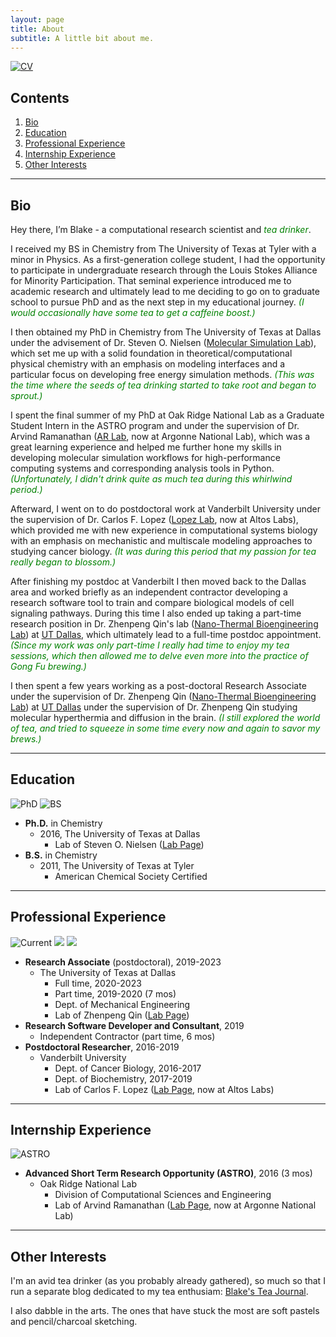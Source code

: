```yaml
---
layout: page
title: About
subtitle: A little bit about me.  
---
```


[![CV](https://img.shields.io/badge/Download-my%20CV-lightgrey?style=for-the-badge)](https://drive.google.com/file/d/1JCpTAaTp_cIA0VEb8G9surkjtIyj9ZUJ/view?usp=sharing)

## Contents

 1. [Bio](#bio)
 2. [Education](#education)
 3. [Professional Experience](#professional-experience)
 4. [Internship Experience](#intership-experience)
 5. [Other Interests](#other-interests)  

------
## Bio
Hey there, I’m Blake - a computational research scientist and <span style="color:green">*tea drinker*</span>.


I received my BS in Chemistry from The University of Texas at Tyler with a minor in Physics. As a first-generation college student, I had the opportunity to participate in undergraduate research through the Louis Stokes Alliance for Minority Participation. That seminal experience introduced me to academic research and ultimately lead to me deciding to go on to graduate school to pursue PhD and as the next step in my educational journey. <span style="color:green">*(I would occasionally have some tea to get a caffeine boost.)*</span>

I then obtained my PhD in Chemistry from The University of Texas at Dallas under the advisement of Dr. Steven O. Nielsen ([Molecular Simulation Lab](https://personal.utdallas.edu/~son051000/)), which set me up with a solid foundation in theoretical/computational physical chemistry with an emphasis on modeling interfaces and a particular focus on developing free energy simulation methods. <span style="color:green"> *(This was the time where the seeds of tea drinking started to take root and began to sprout.)*</span>

I spent the final summer of my PhD at Oak Ridge National Lab as a Graduate Student Intern in the ASTRO program and under the supervision of Dr. Arvind Ramanathan ([AR Lab](https://ramanathanlab.org/), now at Argonne National Lab), which was a great learning experience and helped me further hone my skills in developing molecular simulation workflows for high-performance computing systems and corresponding analysis tools in Python.  <span style="color:green"> *(Unfortunately, I didn't drink quite as much tea during this whirlwind period.)*</span>

Afterward, I went on to do postdoctoral work at Vanderbilt University under the supervision of Dr. Carlos F. Lopez ([Lopez Lab](https://my.vanderbilt.edu/lopezlab/), now at Altos Labs), which provided me with new experience in computational systems biology with an emphasis on mechanistic and multiscale modeling approaches to studying cancer biology. <span style="color:green"> *(It was during this period that my passion for tea really began to blossom.)*</span>

After finishing my postdoc at Vanderbilt I then moved back to the Dallas area and worked briefly as an independent contractor developing a research software tool to train and compare biological models of cell signaling pathways. During this time I also ended up taking a part-time research position in Dr. Zhenpeng Qin's lab ([Nano-Thermal Bioengineering Lab](https://www.nanobrainlab.net/)) at [UT Dallas](https://www.utdallas.edu/), which ultimately lead to a full-time postdoc appointment. <span style="color:green"> *(Since my work was only part-time I really had time to enjoy my tea sessions, which then allowed me to delve even more into the practice of Gong Fu brewing.)*</span>

I then spent a few years working as a post-doctoral Research Associate under the supervision of Dr. Zhenpeng Qin ([Nano-Thermal Bioengineering Lab](https://www.nanobrainlab.net/)) at [UT Dallas](https://www.utdallas.edu/) under the supervision of Dr. Zhenpeng Qin studying molecular hyperthermia and diffusion in the brain.  <span style="color:green"> *(I still explored the world of tea, and tried to squeeze in some time every now and again to savor my brews.)*</span>

------
## Education
![PhD](https://img.shields.io/badge/Ph.D.-Chemistry-blue?style=flat-square) ![BS](https://img.shields.io/badge/B.S.-Chemistry-blue?style=flat-square)
- **Ph.D.** in Chemistry
  - 2016, The University of Texas at Dallas
    - Lab of Steven O. Nielsen ([Lab Page](https://personal.utdallas.edu/~son051000/))
- **B.S.** in Chemistry
  - 2011, The University of Texas at Tyler
    - American Chemical Society Certified    

------
## Professional Experience
![Current](https://img.shields.io/badge/2019--Current-Research%20Associate-blueviolet?style=flat-square) ![](https://img.shields.io/badge/2019-Research%20Software%20Developer%20and%20Consultant-blueviolet?style=flat-square) ![](https://img.shields.io/badge/2016--2019-Postdoctoral%20Researcher-blueviolet?style=flat-square)
- **Research Associate** (postdoctoral), 2019-2023
  - The University of Texas at Dallas
    - Full time, 2020-2023
    - Part time, 2019-2020 (7 mos)  
    - Dept. of Mechanical Engineering
    - Lab of Zhenpeng Qin ([Lab Page](https://www.nanobrainlab.net/))      
- **Research Software Developer and Consultant**, 2019
  - Independent Contractor (part time, 6 mos)
- **Postdoctoral Researcher**, 2016-2019
  - Vanderbilt University
    - Dept. of Cancer Biology, 2016-2017
    - Dept. of Biochemistry, 2017-2019
    - Lab of Carlos F. Lopez ([Lab Page](https://my.vanderbilt.edu/lopezlab/), now at Altos Labs)

------
## Internship Experience
![ASTRO](https://img.shields.io/badge/2016-Advanced%20Short%20Term%20Research%20Opportunity-orange?style=flat-square)
- **Advanced Short Term Research Opportunity (ASTRO)**, 2016 (3 mos)
  - Oak Ridge National Lab
    - Division of Computational Sciences and Engineering
    - Lab of Arvind Ramanathan ([Lab Page](https://ramanathanlab.org/), now at Argonne National Lab)

------
## Other Interests

I'm an avid tea drinker (as you probably already gathered), so much so that I run a separate blog dedicated to my tea enthusiam: [Blake's Tea Journal](https://blakesteajournal.blog).

I also dabble in the arts. The ones that have stuck the most are soft pastels and pencil/charcoal sketching.
